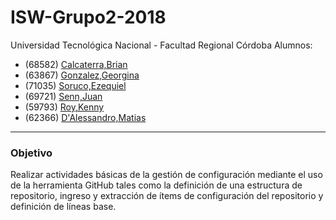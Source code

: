 # ISW-Grupo2-2018
 Universidad Tecnológica Nacional - Facultad Regional Córdoba
Alumnos:
* (68582) [Calcaterra,Brian](https://github.com/) 
* (63867) [Gonzalez,Georgina](https://github.com/GeorgiiGonzalez) 
* (71035) [Soruco,Ezequiel](https://github.com/ezeqsoruco)
* (69721) [Senn,Juan](https://github.com/juanpsenn)
* (59793) [Roy,Kenny](https://github.com/royKenny)
* (62366) [D'Alessandro,Matias](https://github.com/MatiasDalessandro)
<hr>

### Objetivo
Realizar actividades básicas de la gestión de configuración mediante el uso de la herramienta GitHub tales como la definición de una estructura de repositorio, ingreso y extracción de ítems de configuración del repositorio y definición de líneas base.
